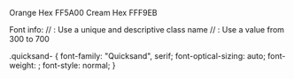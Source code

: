 Orange Hex FF5A00
Cream Hex FFF9EB

Font info:
// <uniquifier>: Use a unique and descriptive class name
// <weight>: Use a value from 300 to 700

.quicksand-<uniquifier> {
  font-family: "Quicksand", serif;
  font-optical-sizing: auto;
  font-weight: <weight>;
  font-style: normal;
}